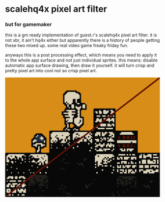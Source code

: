 # scalehq4x pixel art filter

### but for gamemaker



this is a gm ready implementation of guest.r's scalehq4x pixel art filter. it is not xbr, it ain't hq4x either but apparently there is a history of people getting these two mixed up. some real video game freaky friday fun.

anyways this is a post processing effect, which means you need to apply it to the whole app surface and not just individual sprites. this means: disable automatic app surface drawing, then draw it yourself. it will turn crisp and pretty pixel art into cool not so crisp pixel art.

![example](https://github.com/attic-stuff/scalehq4x-for-gamemaker/blob/main/example.png)